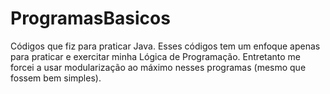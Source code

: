 # ProgramasBasicos
Códigos que fiz para praticar Java.
Esses códigos tem um enfoque apenas para praticar e exercitar minha Lógica de Programação. Entretanto me forcei a usar modularização ao máximo nesses programas (mesmo que fossem bem simples).
